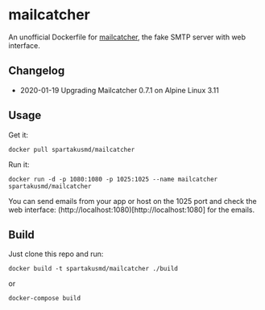 # mailcatcher

An unofficial Dockerfile for [mailcatcher][mailcatcher], the fake SMTP server with web interface.

## Changelog

- 2020-01-19 Upgrading Mailcatcher 0.7.1 on Alpine Linux 3.11


## Usage

Get it:

    docker pull spartakusmd/mailcatcher

Run it:

    docker run -d -p 1080:1080 -p 1025:1025 --name mailcatcher spartakusmd/mailcatcher

You can send emails from your app or host on the 1025 port and check the web interface: (http://localhost:1080)[http://localhost:1080] for the emails.


## Build

Just clone this repo and run:

    docker build -t spartakusmd/mailcatcher ./build

or

    docker-compose build

  [mailcatcher]: http://mailcatcher.me/ "MailCatcher fake SMTP server with web interface" 
